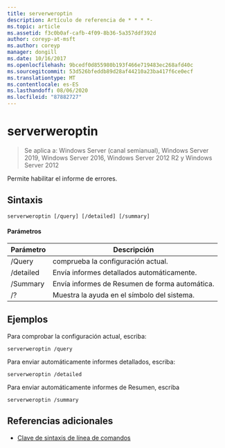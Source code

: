 ```yaml
---
title: serverweroptin
description: Artículo de referencia de * * * *-
ms.topic: article
ms.assetid: f3c0b0af-cafb-4f09-8b36-5a357ddf392d
author: coreyp-at-msft
ms.author: coreyp
manager: dongill
ms.date: 10/16/2017
ms.openlocfilehash: 9bcedf0d855980b193f466e719483ec268afd40c
ms.sourcegitcommit: 53d526bfeddb89d28af44210a23ba417f6ce0ecf
ms.translationtype: MT
ms.contentlocale: es-ES
ms.lasthandoff: 08/06/2020
ms.locfileid: "87882727"
---
```

# <a name="serverweroptin"></a>serverweroptin

> Se aplica a: Windows Server (canal semianual), Windows Server 2019, Windows Server 2016, Windows Server 2012 R2 y Windows Server 2012

Permite habilitar el informe de errores.
## <a name="syntax"></a>Sintaxis
```
serverweroptin [/query] [/detailed] [/summary]
```
#### <a name="parameters"></a>Parámetros
|Parámetro|Descripción|
|-------|--------|
|/Query|comprueba la configuración actual.|
|/detailed|Envía informes detallados automáticamente.|
|/Summary|Envía informes de Resumen de forma automática.|
|/?|Muestra la ayuda en el símbolo del sistema.|
## <a name="examples"></a>Ejemplos
Para comprobar la configuración actual, escriba:
```
serverweroptin /query
```
Para enviar automáticamente informes detallados, escriba:
```
serverweroptin /detailed
```
Para enviar automáticamente informes de Resumen, escriba
```
serverweroptin /summary
```
## <a name="additional-references"></a>Referencias adicionales
- [Clave de sintaxis de línea de comandos](command-line-syntax-key.md)


